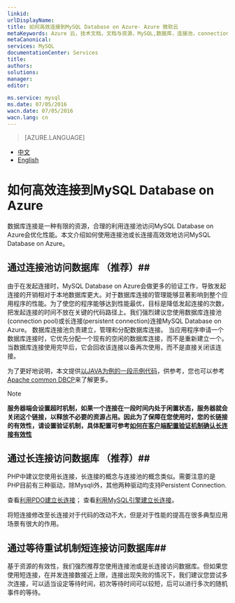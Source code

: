 ```yaml
---
linkid: 
urlDisplayName: 
title: 如何高效连接到MySQL Database on Azure- Azure 微软云
metaKeywords: Azure 云，技术文档，文档与资源，MySQL,数据库，连接池，connection pool, Azure MySQL, MySQL PaaS,Azure MySQL PaaS, Azure MySQL Service, Azure RDS
metaCanonical: 
services: MySQL
documentationCenter: Services
title: 
authors: 
solutions: 
manager: 
editor: 

ms.service: mysql
ms.date: 07/05/2016
wacn.date: 07/05/2016
wacn.lang: cn
---
```


> [AZURE.LANGUAGE]
- [中文](./mysql-database-connection-pool.md)
- [English](./mysql-database-enus-connection-pool.md)

# 如何高效连接到MySQL Database on Azure<sup style="color: #a5ce00; font-weight: bold; text-transform: uppercase; font-family: '微软雅黑'; font-size: 20px;" class="wa-previewTag"></sup>

数据库连接是一种有限的资源，合理的利用连接池访问MySQL Database on Azure会优化性能。本文介绍如何使用连接池或长连接高效效地访问MySQL Database on Azure。

## 通过连接池访问数据库 （推荐）##
由于在发起连接时，MySQL Database on Azure会做更多的验证工作，导致发起连接的开销相对于本地数据库更大。对于数据库连接的管理能够显著影响到整个应用程序的性能。为了使您的程序能够达到性能最优，目标是降低发起连接的次数，把发起连接的时间不放在关键的代码路径上。我们强烈建议您使用数据库连接池(connection pool)或长连接(persistent connection)连接MySQL Database on Azure。 
数据库连接池负责建立，管理和分配数据库连接。 当应用程序申请一个数据库连接时，它优先分配一个现有的空闲的数据库连接，而不是重新建立一个。当数据库连接使用完毕后，它会回收该连接以备再次使用，而不是直接关闭该连接。

为了更好地说明，本文提供[以JAVA为例的一段示例代码](http://wacnstorage.blob.core.chinacloudapi.cn/marketing-resource/documents/MySQLConnectionPool.java )，供参考，您也可以参考[Apache common DBCP](http://commons.apache.org/proper/commons-dbcp/)来了解更多。

>[!NOTE]
>**服务器端会设置超时机制，如果一个连接在一段时间内处于闲置状态，服务器就会关闭这个链接，以释放不必要的资源占用。因此为了保障在您使用时，您的长链接的有效性，请设置验证机制，具体配置可参考[如何在客户端配置验证机制确认长连接有效性](./mysql-database-validationquery.md)**

## 通过长连接访问数据库 （推荐）##
PHP中建议您使用长连接，长连接的概念与连接池的概念类似。需要注意的是PHP目前有三种驱动，除Mysqli外，其他两种驱动均支持Persistent Connection. 

查看[利用PDO建立长连接](http://php.net/manual/en/pdo.connections.php)； 
查看[利用MySQL引擎建立长连接](http://php.net/manual/en/function.mysql-pconnect.php)。

将短连接修改至长连接对于代码的改动不大，但是对于性能的提高在很多典型应用场景有很大的作用。

## 通过等待重试机制短连接访问数据库##
基于资源的有效性，我们强烈推荐您使用连接池或是长连接访问数据库。但如果您使用短连接，在并发连接数接近上限，连接出现失败的情况下，我们建议您尝试多次连接，可以适当设定等待时间，初次等待时间可以较短，后可以进行多次的随机事件的等待。